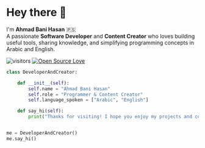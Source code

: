 # Hey there 👋

I'm **Ahmad Bani Hasan** 🇵🇸  
A passionate **Software Developer** and **Content Creator** who loves building useful tools, sharing knowledge, and simplifying programming concepts in Arabic and English.

![visitors](https://visitor-badge.laobi.icu/badge?page_id=ahmadbanihasan.ahmadbanihasan)
[![Open Source Love](https://badges.frapsoft.com/os/v1/open-source.svg?v=102)](https://github.com/ellerbrock/open-source-badge/)

```python
class DeveloperAndCreator:

    def __init__(self):
        self.name = "Ahmad Bani Hasan"
        self.role = "Programmer & Content Creator"
        self.language_spoken = ["Arabic", "English"]

    def say_hi(self):
        print("Thanks for visiting! I hope you enjoy my projects and content.")


me = DeveloperAndCreator()
me.say_hi()
